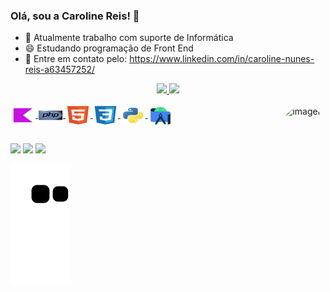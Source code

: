 ### Olá, sou a Caroline Reis! 👋

- 🔭 Atualmente trabalho com suporte de Informática
- 😄 Estudando programação de Front End
- 💬 Entre em contato pelo: https://www.linkedin.com/in/caroline-nunes-reis-a63457252/

<div align="center">
<a href="https://www.linkedin.com/in/caroline-nunes-reis-a63457252/">
  <img height="180em" src="https://github-readme-stats.vercel.app/api?username=CarolineNunesReis&show_icons=true&theme=dark&include_all_commits=true&count_private=true"/>
  <img height="180em" src="https://github-readme-stats.vercel.app/api/top-langs/?username=CarolineNunesReis&layout=compact&langs_count=7&theme=dark"/>
</div>

<div style="display: inline_block"><br>
  <img align="center" alt="Rafa-Ts" height="30" width="40" src="https://raw.githubusercontent.com/devicons/devicon/master/icons/kotlin/kotlin-plain.svg">
  <img align="center" alt="Rafa-React" height="30" width="40" src="https://raw.githubusercontent.com/devicons/devicon/master/icons/php/php-original.svg">
  <img align="center" alt="Rafa-HTML" height="30" width="40" src="https://raw.githubusercontent.com/devicons/devicon/master/icons/html5/html5-original.svg">
  <img align="center" alt="Rafa-CSS" height="30" width="40" src="https://raw.githubusercontent.com/devicons/devicon/master/icons/css3/css3-original.svg">
  <img align="center" alt="Rafa-Python" height="30" width="40" src="https://raw.githubusercontent.com/devicons/devicon/master/icons/python/python-original.svg">
    <img align="center" alt="Rafa-Python" height="30" width="40" src="https://raw.githubusercontent.com/devicons/devicon/master/icons/androidstudio/androidstudio-original.svg">
  <img align="right" alt="imagem" height="150" style="border-radius:50px;" src="https://www.google.com/url?sa=i&url=https%3A%2F%2Fwww.pinterest.pt%2Fpin%2F494410865327619718%2F&psig=AOvVaw1qEh8uZAwZ29MWIkuE5HN2&ust=1665750852054000&source=images&cd=vfe&ved=0CAoQjhxqFwoTCKie1JWf3foCFQAAAAAdAAAAABAT">
</div>
  
  ##
 
<div> 
  <a href="https://www.instagram.com/caroline_reis133/" target="_blank"><img src="https://img.shields.io/badge/-Instagram-%23E4405F?style=for-the-badge&logo=instagram&logoColor=white" target="_blank"></a>
  <a href = "mailto:carolinereis.sg292@academico.ifsul.edu.br"><img src="https://img.shields.io/badge/-Gmail-%23333?style=for-the-badge&logo=gmail&logoColor=white" target="_blank"></a>
  <a href="https://www.linkedin.com/in/caroline-nunes-reis-a63457252/" target="_blank"><img src="https://img.shields.io/badge/-LinkedIn-%230077B5?style=for-the-badge&logo=linkedin&logoColor=white" target="_blank"></a> 
 
  ![Snake animation](https://github.com/rafaballerini/rafaballerini/blob/output/github-contribution-grid-snake.svg)
 
</div>
